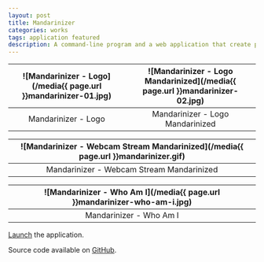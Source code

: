 ```yaml
---
layout: post
title: Mandarinizer
categories: works
tags: application featured
description: A command-line program and a web application that create pixel art consisting of Mandarin Chinese characters.
---
```


![Mandarinizer - Logo](/media{{ page.url }}mandarinizer-01.jpg) | ![Mandarinizer - Logo Mandarinized](/media{{ page.url }}mandarinizer-02.jpg) |
:----------: | :----------:
Mandarinizer - Logo | Mandarinizer - Logo Mandarinized

![Mandarinizer - Webcam Stream Mandarinized](/media{{ page.url }}mandarinizer.gif) |
:----------: |
Mandarinizer - Webcam Stream Mandarinized |

![Mandarinizer - Who Am I](/media{{ page.url }}mandarinizer-who-am-i.jpg) |
:----------: |
Mandarinizer - Who Am I |

[Launch](https://jackbdu.com/mandarinizer/) the application.

Source code available on [GitHub](https://github.com/jackbdu/mandarinizer).

